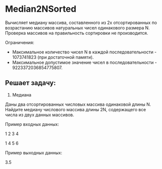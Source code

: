 # Median2NSorted
Вычисляет медиану массива, составленного из 2х отсортированных по возрастанию массивов натуральных чисел одинакового размера N.
Проверка массивов на правильность сортировки не производится.

Ограничения: 
+ Максимальное количество чисел N в каждой последовательности - 1073741823 (при достаточной памяти).
+ Максимальное допустимое значение чисел в последовательности - 9223372036854775807.

## Решает задачу:
1. Медиана

Даны два отсортированных числовых массива одинаковой длины N. Найдите медиану числового массива длины 2N, содержащего все числа из двух данных массивов.

Пример входных данных:

1 2 3 4  

1 4 5 6

Пример выходных данных:

3.5
